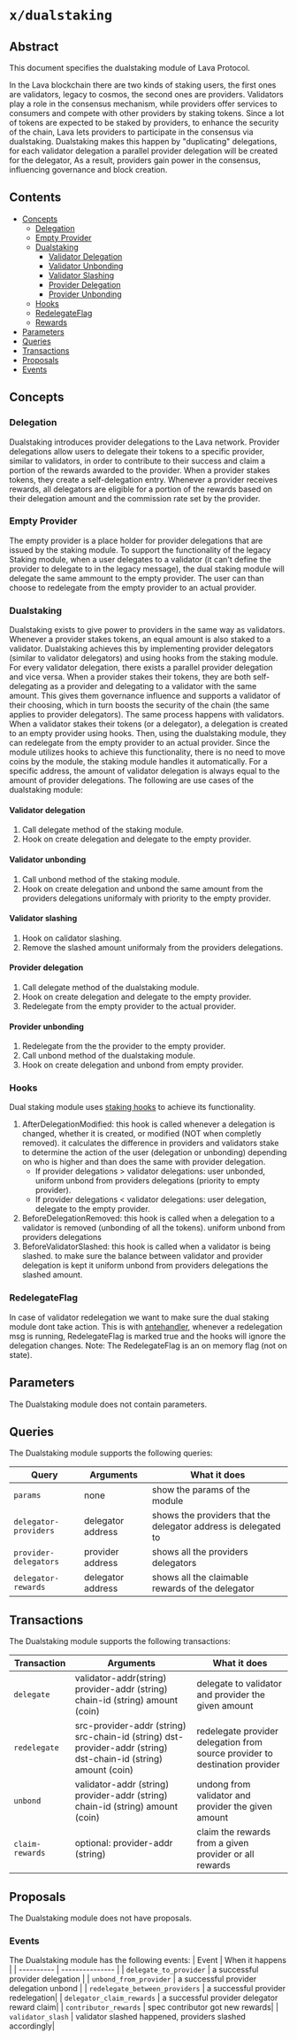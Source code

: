 # `x/dualstaking`

## Abstract

This document specifies the dualstaking module of Lava Protocol.

In the Lava blockchain there are two kinds of staking users, the first ones are validators, legacy to cosmos, the second ones are providers.
Validators play a role in the consensus mechanism, while providers offer services to consumers and compete with other providers by staking tokens.
Since a lot of tokens are expected to be staked by providers, to enhance the security of the chain, Lava lets providers to participate in the consensus via dualstaking. 
Dualstaking makes this happen by "duplicating" delegations, for each validator delegation a parallel provider delegation will be created for the delegator, As a result, providers gain power in the consensus, influencing governance and block creation.


## Contents
* [Concepts](#concepts)
    * [Delegation](#delegation)
    * [Empty Provider](#empty-provider)
    * [Dualstaking](#dualstaking)
        * [Validator Delegation](#validator-delegation)
        * [Validator Unbonding](#validator-unbonding)
        * [Validator Slashing](#validator-slashing)
        * [Provider Delegation](#provider-delegation)
        * [Provider Unbonding](#provider-unbonding)
    * [Hooks](#hooks)
    * [RedelegateFlag](#redelegateflag)
    * [Rewards](#rewards)
* [Parameters](#parameters)
* [Queries](#queries)
* [Transactions](#transactions)
* [Proposals](#proposals)
* [Events](#events)

## Concepts

### Delegation

Dualstaking introduces provider delegations to the Lava network. Provider delegations allow users to delegate their tokens to a specific provider, similar to validators, in order to contribute to their success and claim a portion of the rewards awarded to the provider.
When a provider stakes tokens, they create a self-delegation entry. Whenever a provider receives rewards, all delegators are eligible for a portion of the rewards based on their delegation amount and the commission rate set by the provider.

### Empty Provider

The empty provider is a place holder for provider delegations that are issued by the staking module. 
To support the functionality of the legacy Staking module, when a user delegates to a validator (it can't define the provider to delegate to in the legacy message), the dual staking module will delegate the same ammount to the empty provider.
The user can than choose to redelegate from the empty provider to an actual provider.

### Dualstaking

Dualstaking exists to give power to providers in the same way as validators. Whenever a provider stakes tokens, an equal amount is also staked to a validator.
Dualstaking achieves this by implementing provider delegators (similar to validator delegators) and using hooks from the staking module.
For every validator delegation, there exists a parallel provider delegation and vice versa.
When a provider stakes their tokens, they are both self-delegating as a provider and delegating to a validator with the same amount. This gives them governance influence and supports a validator of their choosing, which in turn boosts the security of the chain (the same applies to provider delegators).
The same process happens with validators. When a validator stakes their tokens (or a delegator), a delegation is created to an empty provider using hooks. Then, using the dualstaking module, they can redelegate from the empty provider to an actual provider.
Since the module utilizes hooks to achieve this functionality, there is no need to move coins by the module, the staking module handles it automatically.
For a specific address, the amount of validator delegation is always equal to the amount of provider delegations.
The following are use cases of the dualstaking module:

#### Validator delegation

1. Call delegate method of the staking module.
2. Hook on create delegation and delegate to the empty provider.

#### Validator unbonding

1. Call unbond method of the staking module.
2. Hook on create delegation and unbond the same amount from the providers delegations uniformaly with priority to the empty provider.

#### Validator slashing

1. Hook on calidator slashing.
2. Remove the slashed amount uniformaly from the providers delegations.

#### Provider delegation

1. Call delegate method of the dualstaking module.
2. Hook on create delegation and delegate to the empty provider.
3. Redelegate from the empty provider to the actual provider.

#### Provider unbonding

1. Redelegate from the the provider to the empty provider.
2. Call unbond method of the dualstaking module.
3. Hook on create delegation and unbond from empty provider.

### Hooks

Dual staking module uses [staking hooks](keeper/hooks.go) to achieve its functionality.
1. AfterDelegationModified: this hook is called whenever a delegation is changed, whether it is created, or modified (NOT when completly removed). it calculates the difference in providers and validators stake to determine the action of the user (delegation or unbonding) depending on who is higher and than does the same with provider delegation.
    * If provider delegations > validator delegations: user unbonded, uniform unbond from providers delegations (priority to empty provider).
    * If provider delegations < validator delegations: user delegation, delegate to the empty provider.
2. BeforeDelegationRemoved: this hook is called when a delegation to a validator is removed (unbonding of all the tokens). uniform unbond from providers delegations
3. BeforeValidatorSlashed: this hook is called when a validator is being slashed. to make sure the balance between validator and provider delegation is kept it uniform unbond from providers delegations the slashed amount. 

### RedelegateFlag

In case of validator redelegation we want to make sure the dual staking module dont take action.
This is with [antehandler](ante/ante_handler.go), whenever a redelegation msg is running, RedelegateFlag is marked true and the hooks will ignore the delegation changes.
Note: The RedelegateFlag is an on memory flag (not on state).

## Parameters

The Dualstaking module does not contain parameters.

## Queries

The Dualstaking module supports the following queries:

| Query             | Arguments         | What it does                                  |
| ----------        | ---------------   | ----------------------------------------------|
| `params`          | none              | show the params of the module                 |
| `delegator-providers` | delegator address              | shows the providers that the delegator address is delegated to         |
| `provider-delegators` | provider address           | shows  all the providers delegators              |
| `delegator-rewards`       | delegator address           | shows all the claimable rewards of the delegator                             |

## Transactions

The Dualstaking module supports the following transactions:

| Transaction      | Arguments       | What it does                                  |
| ---------- | --------------- | ----------------------------------------------|
| `delegate`     | validator-addr(string) provider-addr (string) chain-id (string) amount (coin)| delegate to validator and provider the given amount|
| `redelegate`     | src-provider-addr (string) src-chain-id (string) dst-provider-addr (string) dst-chain-id (string) amount (coin)| redelegate provider delegation from source provider to destination provider|
| `unbond`     | validator-addr (string) provider-addr (string) chain-id (string) amount (coin) | undong from validator and provider the given amount                  |
| `claim-rewards`     | optional: provider-addr (string)| claim the rewards from a given provider or all rewards |


## Proposals

The Dualstaking module does not have proposals.

### Events

The Dualstaking module has the following events:
| Event             | When it happens       |
| ----------        | --------------- |
| `delegate_to_provider`        | a successful provider delegation  |
| `unbond_from_provider`     | a successful provider delegation unbond   |
| `redelegate_between_providers`    | a successful provider redelegation|
| `delegator_claim_rewards`    | a successful provider delegator reward claim|
| `contributor_rewards`    | spec contributor got new rewards|
| `validator_slash`    | validator slashed happened, providers slashed accordingly|